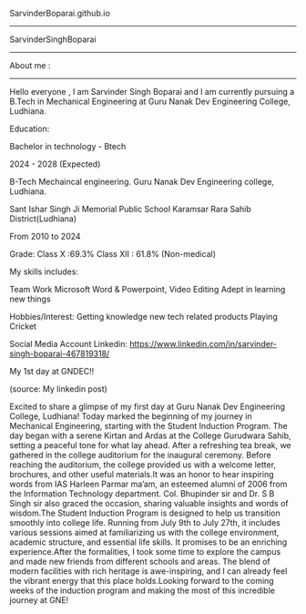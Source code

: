 SarvinderBoparai.github.io  
__________________________

SarvinderSinghBoparai
__________________________
About me :
___________________________
Hello everyone , I am Sarvinder Singh Boparai and I am currently  pursuing a B.Tech in Mechanical Engineering at Guru Nanak Dev Engineering College, Ludhiana.

Education:

Bachelor in technology - Btech

2024 - 2028 (Expected)

B-Tech Mechaincal engineering.
Guru Nanak Dev Engineering college, Ludhiana.

Sant Ishar Singh Ji Memorial Public School Karamsar Rara Sahib District(Ludhiana)

From 2010 to 2024

Grade: Class X :69.3%
Class XII : 61.8% (Non-medical)

My skills includes:

Team Work
Microsoft Word & Powerpoint,
Video Editing
Adept in learning new things

Hobbies/Interest:
Getting knowledge new tech related products
Playing Cricket




Social Media Account
Linkedin:
https://www.linkedin.com/in/sarvinder-singh-boparai-467819318/

My 1st day at GNDEC!!

(source: My linkedin post)

Excited to share a glimpse of my first day at Guru Nanak Dev Engineering College, Ludhiana! Today marked the beginning of my journey in Mechanical Engineering, starting with the Student Induction Program.
The day began with a serene Kirtan and Ardas at the College Gurudwara Sahib, setting a peaceful tone for what lay ahead. After a refreshing tea break, we gathered in the college auditorium for the inaugural ceremony. Before reaching the auditorium, the college provided us with a welcome letter, brochures, and other useful materials.It was an honor to hear inspiring words from IAS Harleen Parmar ma’am, an esteemed alumni of 2006 from the Information Technology department. Col. Bhupinder sir and Dr. S B Singh sir also graced the occasion, sharing valuable insights and words of wisdom.The Student Induction Program is designed to help us transition smoothly into college life. Running from July 9th to July 27th, it includes various sessions aimed at familiarizing us with the college environment, academic structure, and essential life skills. It promises to be an enriching experience.After the formalities, I took some time to explore the campus and made new friends from different schools and areas. The blend of modern facilities with rich heritage is awe-inspiring, and I can already feel the vibrant energy that this place holds.Looking forward to the coming weeks of the induction program and making the most of this incredible journey at GNE!

